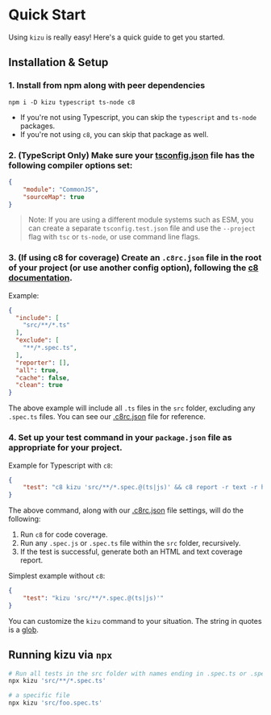 # Quick Start

Using `kizu` is really easy! Here's a quick guide to get you started.

## Installation & Setup

### 1. Install from npm along with peer dependencies

```console
npm i -D kizu typescript ts-node c8 
```

- If you're not using Typescript, you can skip the `typescript` and `ts-node` packages.
- If you're not using `c8`, you can skip that package as well.
   
### 2. (TypeScript Only) Make sure your [tsconfig.json](../tsconfig.json) file has the following compiler options set:

```json
{
    "module": "CommonJS",
    "sourceMap": true
}
```

> Note: If you are using a different module systems such as ESM, you can create a separate `tsconfig.test.json` file and use the `--project` flag with `tsc` or `ts-node`, or use command line flags.

### 3. (If using c8 for coverage) Create an `.c8rc.json` file in the root of your project (or use another config option), following the [c8 documentation](https://github.com/bcoe/c8). 

Example:

```json
{
  "include": [
    "src/**/*.ts"
  ],
  "exclude": [
    "**/*.spec.ts",
  ],
  "reporter": [], 
  "all": true,
  "cache": false,
  "clean": true
}
```

The above example will include all `.ts` files in the `src` folder, excluding any `.spec.ts` files. You can see our [.c8rc.json](../.c8rc.json) file for reference.

### 4. Set up your test command in your `package.json` file as appropriate for your project.

Example for Typescript with `c8`:

```json
{
    "test": "c8 kizu 'src/**/*.spec.@(ts|js)' && c8 report -r text -r html"
}
```

The above command, along with our [.c8rc.json](../.c8rc.json) file settings, will do the following:

1. Run `c8` for code coverage.
2. Run any  `.spec.js` or `.spec.ts` file within the `src` folder, recursively.
3. If the test is successful, generate both an HTML and text coverage report.

Simplest example without `c8`:

```json
{
    "test": "kizu 'src/**/*.spec.@(ts|js)'"
}
```

You can customize the `kizu` command to your situation. The string in quotes is a [glob](https://github.com/terkelg/tiny-glob).

## Running kizu via `npx`

```bash
# Run all tests in the src folder with names ending in .spec.ts or .spec.js (glob)
npx kizu 'src/**/*.spec.ts'

# a specific file
npx kizu 'src/foo.spec.ts'
```